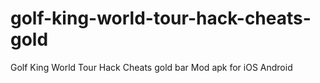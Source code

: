 # golf-king-world-tour-hack-cheats-gold
Golf King World Tour Hack Cheats gold bar Mod apk for iOS Android
